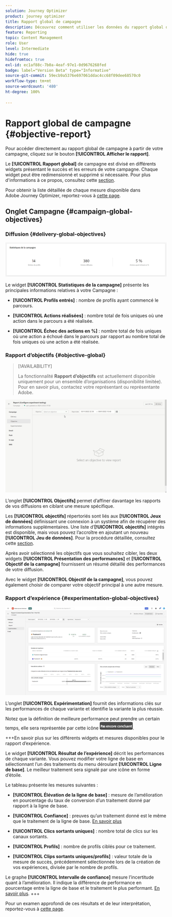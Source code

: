 ```yaml
---
solution: Journey Optimizer
product: journey optimizer
title: Rapport global de campagne
description: Découvrez comment utiliser les données du rapport global de campagne
feature: Reporting
topic: Content Management
role: User
level: Intermediate
hide: true
hidefromtoc: true
exl-id: ec1af88c-7b0a-4eaf-97e1-0d9676268fed
badge: label="Version Beta" type="Informative"
source-git-commit: 59ecb9a5376e697061ddac4cc68f09dee68570c0
workflow-type: tm+mt
source-wordcount: '480'
ht-degree: 100%

---
```


# Rapport global de campagne {#objective-report}

Pour accéder directement au rapport global de campagne à partir de votre campagne, cliquez sur le bouton **[!UICONTROL Afficher le rapport]**.

Le **[!UICONTROL Rapport global]** de campagne est divisé en différents widgets présentant le succès et les erreurs de votre campagne. Chaque widget peut être redimensionné et supprimé si nécessaire. Pour plus d&#39;informations à ce propos, consultez cette [section](../reports/global-report.md#modify-dashboard).

Pour obtenir la liste détaillée de chaque mesure disponible dans Adobe Journey Optimizer, reportez-vous à [cette page](global-report.md#list-of-components-global.md).

## Onglet Campagne {#campaign-global-objectives}

### Diffusion {#delivery-global-objectives}

![](assets/campaign_report_global_1.png)

Le widget **[!UICONTROL Statistiques de la campagne]** présente les principales informations relatives à votre Campagne :

* **[!UICONTROL Profils entrés]** : nombre de profils ayant commencé le parcours.

* **[!UICONTROL Actions réalisées]** : nombre total de fois uniques où une action dans le parcours a été réalisée.

* **[!UICONTROL Échec des actions en %]** : nombre total de fois uniques où une action a échoué dans le parcours par rapport au nombre total de fois uniques où une action a été réalisée.

### Rapport d’objectifs {#objective-global}

>[!AVAILABILITY]
>
>La fonctionnalité **Rapport d’objectifs** est actuellement disponible uniquement pour un ensemble d’organisations (disponibilité limitée). Pour en savoir plus, contactez votre représentant ou représentante Adobe.

![](assets/performance_report.gif)

L’onglet **[!UICONTROL Objectifs]** permet d’affiner davantage les rapports de vos diffusions en ciblant une mesure spécifique.

Les **[!UICONTROL objectifs]** répertoriés sont liés aux **[!UICONTROL Jeux de données]** définissant une connexion à un système afin de récupérer des informations supplémentaires. Une liste d’**[!UICONTROL objectifs]** intégrés est disponible, mais vous pouvez l’accroître en ajoutant un nouveau **[!UICONTROL Jeu de données]**. Pour la procédure détaillée, consultez cette [section](../content-management/reporting-configuration.md).

Après avoir sélectionné les objectifs que vous souhaitez cibler, les deux widgets **[!UICONTROL Présentation des performances]** et **[!UICONTROL Objectif de la campagne]** fournissent un résumé détaillé des performances de votre diffusion.

Avec le widget **[!UICONTROL Objectif de la campagne]**, vous pouvez également choisir de comparer votre objectif principal à une autre mesure.

### Rapport d’expérience {#experimentation-global-objectives}

![](assets/experimentation_report_3.png)

L’onglet **[!UICONTROL Expérimentation]** fournit des informations clés sur les performances de chaque variante et identifie la variante la plus réussie.

Notez que la définition de meilleure performance peut prendre un certain temps, elle sera représentée par cette icône ![](assets/experimentation_report_1.png).

+++En savoir plus sur les différents widgets et mesures disponibles pour le rapport d’expérience.

Le widget **[!UICONTROL Résultat de l’expérience]** décrit les performances de chaque variante. Vous pouvez modifier votre ligne de base en sélectionnant l’un des traitements du menu déroulant **[!UICONTROL Ligne de base]**. Le meilleur traitement sera signalé par une icône en forme d’étoile.

Le tableau présente les mesures suivantes :

* **[!UICONTROL Élévation de la ligne de base]** : mesure de l’amélioration en pourcentage du taux de conversion d’un traitement donné par rapport à la ligne de base.

* **[!UICONTROL Confiance]** : preuves qu’un traitement donné est le même que le traitement de la ligne de base. [En savoir plus](../content-management/experiment-calculations.md#understand-confidence)

* **[!UICONTROL Clics sortants uniques]** : nombre total de clics sur les canaux sortants.

* **[!UICONTROL Profils]** : nombre de profils ciblés pour ce traitement.

* **[!UICONTROL Clips sortants uniques/profils]** : valeur totale de la mesure de succès, précédemment sélectionnée lors de la création de vos expériences, divisée par le nombre de profils.

Le graphe **[!UICONTROL Intervalle de confiance]** mesure l’incertitude quant à l’amélioration. Il indique la différence de performance en pourcentage entre la ligne de base et le traitement le plus performant. [En savoir plus](../content-management/experiment-calculations.md#confidence-intervals).
+++

Pour un examen approfondi de ces résultats et de leur interprétation, reportez-vous à [cette page](../content-management/get-started-experiment.md#interpret-results).
